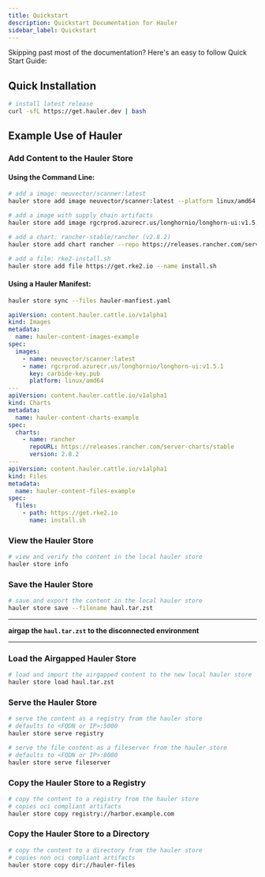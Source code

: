 ```yaml
---
title: Quickstart
description: Quickstart Documentation for Hauler
sidebar_label: Quickstart
---
```


Skipping past most of the documentation? Here's an easy to follow Quick Start Guide:

## Quick Installation

```bash
# install latest release
curl -sfL https://get.hauler.dev | bash
```

## Example Use of Hauler

### Add Content to the Hauler Store

#### Using the Command Line:

```bash
# add a image: neuvector/scanner:latest
hauler store add image neuvector/scanner:latest --platform linux/amd64

# add a image with supply chain artifacts
hauler store add image rgcrprod.azurecr.us/longhornio/longhorn-ui:v1.5.2 --key carbide-key.pub --platform linux/amd64

# add a chart: rancher-stable/rancher (v2.8.2)
hauler store add chart rancher --repo https://releases.rancher.com/server-charts/stable --version 2.8.2

# add a file: rke2-install.sh
hauler store add file https://get.rke2.io --name install.sh
```

#### Using a Hauler Manifest:

```bash
hauler store sync --files hauler-manfiest.yaml
```

```yaml title="hauler-manfiest.yaml"
apiVersion: content.hauler.cattle.io/v1alpha1
kind: Images
metadata:
  name: hauler-content-images-example
spec:
  images:
    - name: neuvector/scanner:latest
    - name: rgcrprod.azurecr.us/longhornio/longhorn-ui:v1.5.1
      key: carbide-key.pub
      platform: linux/amd64
---
apiVersion: content.hauler.cattle.io/v1alpha1
kind: Charts
metadata:
  name: hauler-content-charts-example
spec:
  charts:
    - name: rancher
      repoURL: https://releases.rancher.com/server-charts/stable
      version: 2.8.2
---
apiVersion: content.hauler.cattle.io/v1alpha1
kind: Files
metadata:
  name: hauler-content-files-example
spec:
  files:
    - path: https://get.rke2.io
      name: install.sh
```

### View the Hauler Store

```bash
# view and verify the content in the local hauler store
hauler store info
```

### Save the Hauler Store

```bash
# save and export the content in the local hauler store
hauler store save --filename haul.tar.zst
```

---

**airgap the `haul.tar.zst` to the disconnected environment**

---

### Load the Airgapped Hauler Store

```bash
# load and import the airgapped content to the new local hauler store
hauler store load haul.tar.zst
```

### Serve the Hauler Store

```bash
# serve the content as a registry from the hauler store
# defaults to <FQDN or IP>:5000
hauler store serve registry

# serve the file content as a fileserver from the hauler store
# defaults to <FQDN or IP>:8080
hauler store serve fileserver
```

### Copy the Hauler Store to a Registry

```bash
# copy the content to a registry from the hauler store
# copies oci compliant artifacts
hauler store copy registry://harbor.example.com
```

### Copy the Hauler Store to a Directory

```bash
# copy the content to a directory from the hauler store
# copies non oci compliant artifacts
hauler store copy dir://hauler-files
```
